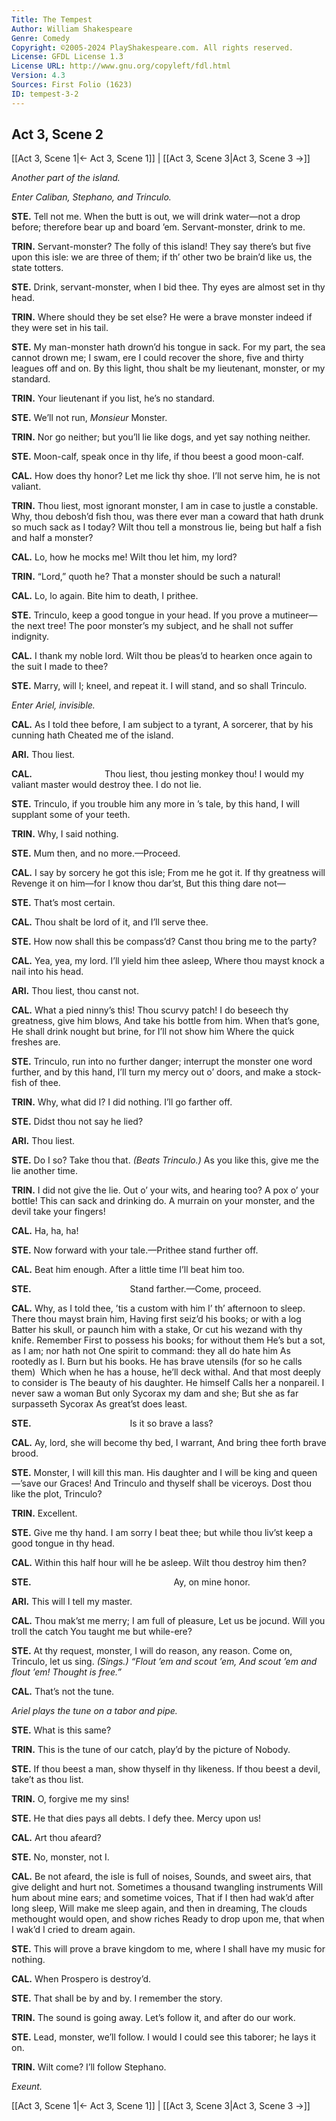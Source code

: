 ```yaml
---
Title: The Tempest
Author: William Shakespeare
Genre: Comedy
Copyright: ©2005-2024 PlayShakespeare.com. All rights reserved.
License: GFDL License 1.3
License URL: http://www.gnu.org/copyleft/fdl.html
Version: 4.3
Sources: First Folio (1623)
ID: tempest-3-2
---
```


## Act 3, Scene 2
[[Act 3, Scene 1|← Act 3, Scene 1]] | [[Act 3, Scene 3|Act 3, Scene 3 →]]

*Another part of the island.*

*Enter Caliban, Stephano, and Trinculo.*

**STE.**
Tell not me. When the butt is out, we will drink water—not a drop before; therefore bear up and board ’em. Servant-monster, drink to me.

**TRIN.**
Servant-monster? The folly of this island! They say there’s but five upon this isle: we are three of them; if th’ other two be brain’d like us, the state totters.

**STE.**
Drink, servant-monster, when I bid thee. Thy eyes are almost set in thy head.

**TRIN.**
Where should they be set else? He were a brave monster indeed if they were set in his tail.

**STE.**
My man-monster hath drown’d his tongue in sack. For my part, the sea cannot drown me; I swam, ere I could recover the shore, five and thirty leagues off and on. By this light, thou shalt be my lieutenant, monster, or my standard.

**TRIN.**
Your lieutenant if you list, he’s no standard.

**STE.**
We’ll not run, *Monsieur* Monster.

**TRIN.**
Nor go neither; but you’ll lie like dogs, and yet say nothing neither.

**STE.**
Moon-calf, speak once in thy life, if thou beest a good moon-calf.

**CAL.**
How does thy honor? Let me lick thy shoe. I’ll not serve him, he is not valiant.

**TRIN.**
Thou liest, most ignorant monster, I am in case to justle a constable. Why, thou debosh’d fish thou, was there ever man a coward that hath drunk so much sack as I today? Wilt thou tell a monstrous lie, being but half a fish and half a monster?

**CAL.**
Lo, how he mocks me! Wilt thou let him, my lord?

**TRIN.**
“Lord,” quoth he? That a monster should be such a natural!

**CAL.**
Lo, lo again. Bite him to death, I prithee.

**STE.**
Trinculo, keep a good tongue in your head. If you prove a mutineer—the next tree! The poor monster’s my subject, and he shall not suffer indignity.

**CAL.**
I thank my noble lord. Wilt thou be pleas’d to hearken once again to the suit I made to thee?

**STE.**
Marry, will I; kneel, and repeat it. I will stand, and so shall Trinculo.

*Enter Ariel, invisible.*

**CAL.**
As I told thee before, I am subject to a tyrant,
A sorcerer, that by his cunning hath
Cheated me of the island.

**ARI.**
Thou liest.

**CAL.**
        Thou liest, thou jesting monkey thou!
I would my valiant master would destroy thee.
I do not lie.

**STE.**
Trinculo, if you trouble him any more in ’s tale, by this hand, I will supplant some of your teeth.

**TRIN.**
Why, I said nothing.

**STE.**
Mum then, and no more.—Proceed.

**CAL.**
I say by sorcery he got this isle;
From me he got it. If thy greatness will
Revenge it on him—for I know thou dar’st,
But this thing dare not⁠—

**STE.**
That’s most certain.

**CAL.**
Thou shalt be lord of it, and I’ll serve thee.

**STE.**
How now shall this be compass’d? Canst thou bring me to the party?

**CAL.**
Yea, yea, my lord. I’ll yield him thee asleep,
Where thou mayst knock a nail into his head.

**ARI.**
Thou liest, thou canst not.

**CAL.**
What a pied ninny’s this! Thou scurvy patch!
I do beseech thy greatness, give him blows,
And take his bottle from him. When that’s gone,
He shall drink nought but brine, for I’ll not show him
Where the quick freshes are.

**STE.**
Trinculo, run into no further danger; interrupt the monster one word further, and by this hand, I’ll turn my mercy out o’ doors, and make a stock-fish of thee.

**TRIN.**
Why, what did I? I did nothing. I’ll go farther off.

**STE.**
Didst thou not say he lied?

**ARI.**
Thou liest.

**STE.**
Do I so? Take thou that.
*(Beats Trinculo.)*
As you like this, give me the lie another time.

**TRIN.**
I did not give the lie. Out o’ your wits, and hearing too? A pox o’ your bottle! This can sack and drinking do. A murrain on your monster, and the devil take your fingers!

**CAL.**
Ha, ha, ha!

**STE.**
Now forward with your tale.—Prithee stand further off.

**CAL.**
Beat him enough. After a little time
I’ll beat him too.

**STE.**
           Stand farther.—Come, proceed.

**CAL.**
Why, as I told thee, ’tis a custom with him
I’ th’ afternoon to sleep. There thou mayst brain him,
Having first seiz’d his books; or with a log
Batter his skull, or paunch him with a stake,
Or cut his wezand with thy knife. Remember
First to possess his books; for without them
He’s but a sot, as I am; nor hath not
One spirit to command: they all do hate him
As rootedly as I. Burn but his books.
He has brave utensils (for so he calls them) 
Which when he has a house, he’ll deck withal.
And that most deeply to consider is
The beauty of his daughter. He himself
Calls her a nonpareil. I never saw a woman
But only Sycorax my dam and she;
But she as far surpasseth Sycorax
As great’st does least.

**STE.**
           Is it so brave a lass?

**CAL.**
Ay, lord, she will become thy bed, I warrant,
And bring thee forth brave brood.

**STE.**
Monster, I will kill this man. His daughter and I will be king and queen—’save our Graces! And Trinculo and thyself shall be viceroys. Dost thou like the plot, Trinculo?

**TRIN.**
Excellent.

**STE.**
Give me thy hand. I am sorry I beat thee; but while thou liv’st keep a good tongue in thy head.

**CAL.**
Within this half hour will he be asleep.
Wilt thou destroy him then?

**STE.**
                Ay, on mine honor.

**ARI.**
This will I tell my master.

**CAL.**
Thou mak’st me merry; I am full of pleasure,
Let us be jocund. Will you troll the catch
You taught me but while-ere?

**STE.**
At thy request, monster, I will do reason, any reason. Come on, Trinculo, let us sing.
*(Sings.)*
*“Flout ’em and scout ’em,*
*And scout ’em and flout ’em!*
*Thought is free.”*

**CAL.**
That’s not the tune.

*Ariel plays the tune on a tabor and pipe.*

**STE.**
What is this same?

**TRIN.**
This is the tune of our catch, play’d by the picture of Nobody.

**STE.**
If thou beest a man, show thyself in thy likeness. If thou beest a devil, take’t as thou list.

**TRIN.**
O, forgive me my sins!

**STE.**
He that dies pays all debts. I defy thee. Mercy upon us!

**CAL.**
Art thou afeard?

**STE.**
No, monster, not I.

**CAL.**
Be not afeard, the isle is full of noises,
Sounds, and sweet airs, that give delight and hurt not.
Sometimes a thousand twangling instruments
Will hum about mine ears; and sometime voices,
That if I then had wak’d after long sleep,
Will make me sleep again, and then in dreaming,
The clouds methought would open, and show riches
Ready to drop upon me, that when I wak’d
I cried to dream again.

**STE.**
This will prove a brave kingdom to me, where I shall have my music for nothing.

**CAL.**
When Prospero is destroy’d.

**STE.**
That shall be by and by. I remember the story.

**TRIN.**
The sound is going away. Let’s follow it, and after do our work.

**STE.**
Lead, monster, we’ll follow. I would I could see this taborer; he lays it on.

**TRIN.**
Wilt come? I’ll follow Stephano.

*Exeunt.*

[[Act 3, Scene 1|← Act 3, Scene 1]] | [[Act 3, Scene 3|Act 3, Scene 3 →]]